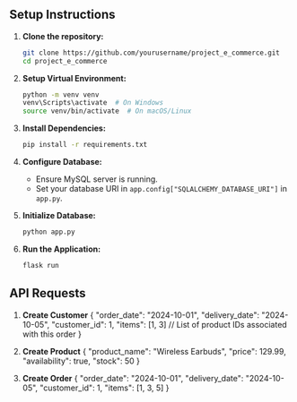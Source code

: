 ## Setup Instructions 

1. **Clone the repository:**

   ```bash
   git clone https://github.com/yourusername/project_e_commerce.git
   cd project_e_commerce
   ```

2. **Setup Virtual Environment:**

   ```bash
   python -m venv venv
   venv\Scripts\activate  # On Windows
   source venv/bin/activate  # On macOS/Linux
   ```

3. **Install Dependencies:**

   ```bash
   pip install -r requirements.txt
   ```

4. **Configure Database:**

   - Ensure MySQL server is running.
   - Set your database URI in `app.config["SQLALCHEMY_DATABASE_URI"]` in `app.py`.

5. **Initialize Database:**

   ```bash
   python app.py
   ```

6. **Run the Application:**

   ```bash
   flask run
   ```


## API Requests

1. **Create Customer**
{
  "order_date": "2024-10-01",
  "delivery_date": "2024-10-05",
  "customer_id": 1,
  "items": [1, 3]  // List of product IDs associated with this order
}

2. **Create Product** 
{
  "product_name": "Wireless Earbuds",
  "price": 129.99,
  "availability": true,
  "stock": 50
}

3. **Create Order**
{
  "order_date": "2024-10-01",
  "delivery_date": "2024-10-05",
  "customer_id": 1,
  "items": [1, 3, 5]
}


